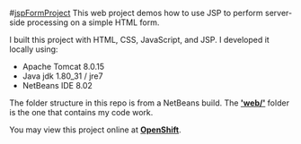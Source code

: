 #[jspFormProject](http://jspformproject-accjavabridges.rhcloud.com/about.html)
This web project demos how to use JSP to perform server-side processing on a simple HTML form.

I built this project with HTML, CSS, JavaScript, and JSP. I developed it locally using: 
- Apache Tomcat 8.0.15
- Java jdk 1.80_31 / jre7
- NetBeans IDE 8.02 

The folder structure in this repo is from a NetBeans build. The **['web/'](web/)** folder is the one that contains my code work. 

You may view this project online at **[OpenShift](http://jspformproject-accjavabridges.rhcloud.com/about.html)**.
